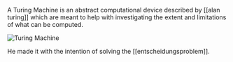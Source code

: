 A Turing Machine is an abstract computational device described by [[alan turing]] which are meant to help with investigating the extent and limitations of what can be computed.

![Turing Machine](https://ars.els-cdn.com/content/image/3-s2.0-B9780444826183500887-f40-03-9780444826183.jpg)

He made it with the intention of solving the [[entscheidungsproblem]].